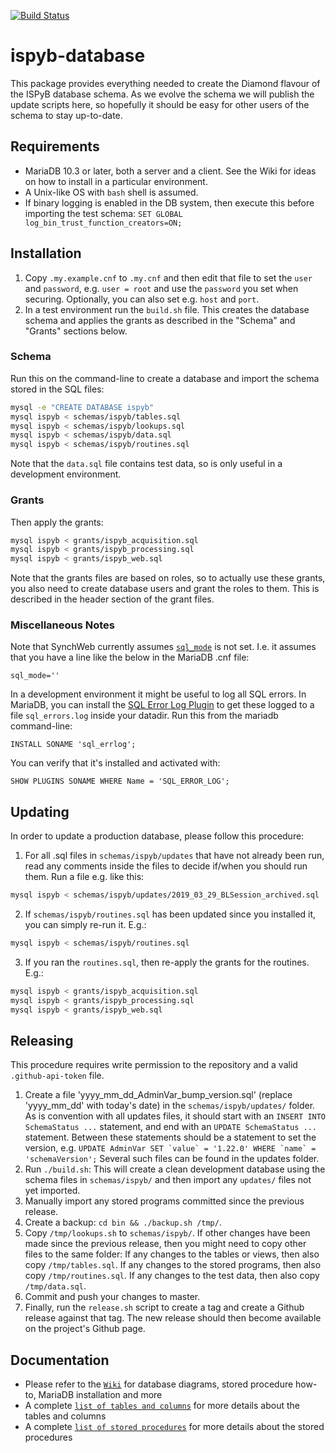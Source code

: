 [![Build Status](https://travis-ci.org/DiamondLightSource/ispyb-database.svg?branch=master)](https://travis-ci.org/DiamondLightSource/ispyb-database)

# ispyb-database

This package provides everything needed to create the Diamond flavour of the ISPyB database schema. As we evolve the schema we will publish the update scripts here, so hopefully it should be easy for other users of the schema to stay up-to-date.

## Requirements

* MariaDB 10.3 or later, both a server and a client. See the Wiki for ideas on how to install in a particular environment.
* A Unix-like OS with `bash` shell is assumed.
* If binary logging is enabled in the DB system, then execute this before importing the test schema: `SET GLOBAL log_bin_trust_function_creators=ON;`

## Installation

1. Copy `.my.example.cnf` to `.my.cnf` and then edit that file to set the `user` and `password`, e.g. `user = root` and use the `password` you set when securing. Optionally, you can also set e.g. `host` and `port`.
2. In a test environment run the `build.sh` file. This creates the database schema and applies the grants as described in the "Schema" and "Grants" sections below.

### Schema

Run this on the command-line to create a database and import the schema stored in the SQL files:

```bash
mysql -e "CREATE DATABASE ispyb"
mysql ispyb < schemas/ispyb/tables.sql
mysql ispyb < schemas/ispyb/lookups.sql
mysql ispyb < schemas/ispyb/data.sql
mysql ispyb < schemas/ispyb/routines.sql
```

Note that the `data.sql` file contains test data, so is only useful in a development environment.

### Grants

Then apply the grants:

```bash
mysql ispyb < grants/ispyb_acquisition.sql
mysql ispyb < grants/ispyb_processing.sql
mysql ispyb < grants/ispyb_web.sql
```
Note that the grants files are based on roles, so to actually use these grants, you also need to create database users and grant the roles to them. This is described in the header section of the grant files.

### Miscellaneous Notes

Note that SynchWeb currently assumes [`sql_mode`](https://mariadb.com/kb/en/library/sql-mode/) is not set. I.e. it assumes that you have a line like the below in the MariaDB .cnf file:

```
sql_mode=''
```

In a development environment it might be useful to log all SQL errors. In MariaDB, you can install the [SQL Error Log Plugin](https://mariadb.com/kb/en/library/sql-error-log-plugin/) to get these logged to a file `sql_errors.log` inside your datadir. Run this from the mariadb command-line:

```
INSTALL SONAME 'sql_errlog';
```
You can verify that it's installed and activated with:

```
SHOW PLUGINS SONAME WHERE Name = 'SQL_ERROR_LOG';
```

## Updating

In order to update a production database, please follow this procedure:

1. For all .sql files in `schemas/ispyb/updates` that have not already been run, read any comments inside the files to decide if/when you should run them. Run a file e.g. like this:
```bash
mysql ispyb < schemas/ispyb/updates/2019_03_29_BLSession_archived.sql
```
2. If `schemas/ispyb/routines.sql` has been updated since you installed it, you can simply re-run it. E.g.:
```bash
mysql ispyb < schemas/ispyb/routines.sql
```
3. If you ran the `routines.sql`, then re-apply the grants for the routines. E.g.:
```bash
mysql ispyb < grants/ispyb_acquisition.sql
mysql ispyb < grants/ispyb_processing.sql
mysql ispyb < grants/ispyb_web.sql
```

## Releasing

This procedure requires write permission to the repository and a valid `.github-api-token` file.

1. Create a file 'yyyy_mm_dd_AdminVar_bump_version.sql' (replace 'yyyy_mm_dd' with today's date) in the `schemas/ispyb/updates/` folder. As is convention with all updates files, it should start with an `INSERT INTO SchemaStatus ...` statement, and end with an `UPDATE SchemaStatus ...` statement. Between these statements should be a statement to set the version, e.g. ``UPDATE AdminVar SET `value` = '1.22.0' WHERE `name` = 'schemaVersion';`` Several such files can be found in the updates folder.
2. Run `./build.sh`: This will create a clean development database using the schema files in `schemas/ispyb/` and then import any `updates/` files not yet imported.
3. Manually import any stored programs committed since the previous release.
4. Create a backup: `cd bin && ./backup.sh /tmp/`.
5. Copy `/tmp/lookups.sh` to `schemas/ispyb/`. If other changes have been made since the previous release, then you might need to copy other files to the same folder: If any changes to the tables or views, then also copy `/tmp/tables.sql`. If any changes to the stored programs, then also copy `/tmp/routines.sql`. If any changes to the test data, then also copy `/tmp/data.sql`.
6. Commit and push your changes to master.
7. Finally, run the `release.sh` script to create a tag and create a Github release against that tag. The new release should then become available on the project's Github page.

## Documentation

* Please refer to the [```Wiki```](https://github.com/DiamondLightSource/ispyb-database/wiki) for database diagrams, stored procedure how-to, MariaDB installation and more  
* A complete [```list of tables and columns```](https://github.com/DiamondLightSource/ispyb-database/blob/master/docs/list_of_tables_and_columns.rst) for more details about the tables and columns
* A complete [```list of stored procedures```](https://github.com/DiamondLightSource/ispyb-database/blob/master/docs/list_of_procs.rst) for more details about the stored procedures

